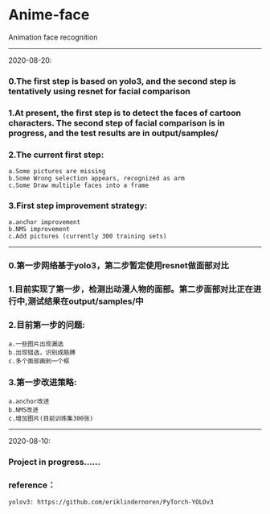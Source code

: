 # Anime-face
Animation face recognition





--------------------------------------------------------------------------------------------
2020-08-20:   
### 0.The first step is based on yolo3, and the second step is tentatively using resnet for facial comparison   
### 1.At present, the first step is to detect the faces of cartoon characters. The second step of facial comparison is in progress, and the test results are in output/samples/   
### 2.The current first step:     
    a.Some pictures are missing   
    b.Some Wrong selection appears, recognized as arm   
    c.Some Draw multiple faces into a frame   
### 3.First step improvement strategy:   
    a.anchor improvement   
    b.NMS improvement   
    c.Add pictures (currently 300 training sets)   
******************************************************   
### 0.第一步网络基于yolo3，第二步暂定使用resnet做面部对比   
### 1.目前实现了第一步，检测出动漫人物的面部。第二步面部对比正在进行中,测试结果在output/samples/中   
### 2.目前第一步的问题:   
    a.一些图片出现漏选   
    b.出现错选，识别成胳膊   
    c.多个面部画到一个框   
### 3.第一步改进策略:   
    a.anchor改进   
    b.NMS改进   
    c.增加图片(目前训练集300张)   


--------------------------------------------------------------------------------------------   
2020-08-10:   
### Project in progress......   







### reference：   
    yolov3: https://github.com/eriklindernoren/PyTorch-YOLOv3   

